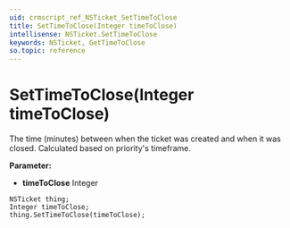 ```yaml
---
uid: crmscript_ref_NSTicket_SetTimeToClose
title: SetTimeToClose(Integer timeToClose)
intellisense: NSTicket.SetTimeToClose
keywords: NSTicket, GetTimeToClose
so.topic: reference
---
```


# SetTimeToClose(Integer timeToClose)

The time (minutes) between when the ticket was created and when it was closed. Calculated based on priority&apos;s timeframe.

**Parameter:** 
* **timeToClose** Integer

```crmscript
NSTicket thing;
Integer timeToClose;
thing.SetTimeToClose(timeToClose);
```

